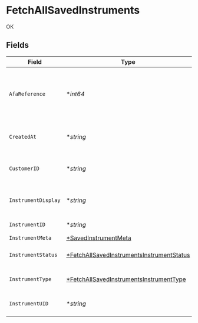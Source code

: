 # FetchAllSavedInstruments

OK


## Fields

| Field                                                                                                        | Type                                                                                                         | Required                                                                                                     | Description                                                                                                  |
| ------------------------------------------------------------------------------------------------------------ | ------------------------------------------------------------------------------------------------------------ | ------------------------------------------------------------------------------------------------------------ | ------------------------------------------------------------------------------------------------------------ |
| `AfaReference`                                                                                               | **int64*                                                                                                     | :heavy_minus_sign:                                                                                           | cf_payment_id of the successful transaction done while saving instrument                                     |
| `CreatedAt`                                                                                                  | **string*                                                                                                    | :heavy_minus_sign:                                                                                           | Timestamp at which instrument was saved.                                                                     |
| `CustomerID`                                                                                                 | **string*                                                                                                    | :heavy_minus_sign:                                                                                           | customer_id for which the instrument was saved                                                               |
| `InstrumentDisplay`                                                                                          | **string*                                                                                                    | :heavy_minus_sign:                                                                                           | masked card number displayed to the customer                                                                 |
| `InstrumentID`                                                                                               | **string*                                                                                                    | :heavy_minus_sign:                                                                                           | saved instrument id                                                                                          |
| `InstrumentMeta`                                                                                             | [*SavedInstrumentMeta](../../models/shared/savedinstrumentmeta.md)                                           | :heavy_minus_sign:                                                                                           | N/A                                                                                                          |
| `InstrumentStatus`                                                                                           | [*FetchAllSavedInstrumentsInstrumentStatus](../../models/shared/fetchallsavedinstrumentsinstrumentstatus.md) | :heavy_minus_sign:                                                                                           | Status of the saved instrument.                                                                              |
| `InstrumentType`                                                                                             | [*FetchAllSavedInstrumentsInstrumentType](../../models/shared/fetchallsavedinstrumentsinstrumenttype.md)     | :heavy_minus_sign:                                                                                           | Type of the saved instrument                                                                                 |
| `InstrumentUID`                                                                                              | **string*                                                                                                    | :heavy_minus_sign:                                                                                           | Unique id for the saved instrument                                                                           |